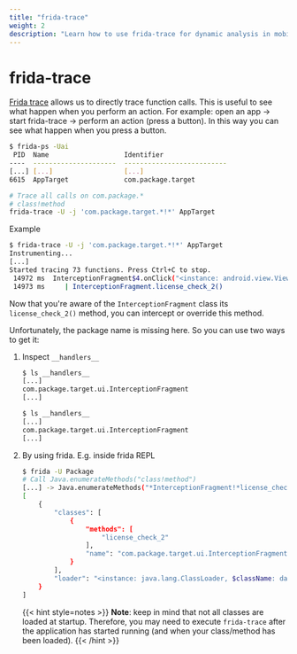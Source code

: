 ```yaml
---
title: "frida-trace"
weight: 2
description: "Learn how to use frida-trace for dynamic analysis in mobile pentesting. Trace function calls, identify methods, and understand application behavior during security assessments."
---
```


# frida-trace

[Frida trace](https://frida.re/docs/frida-trace/) allows us to directly trace function calls. This is useful to see what happen when you perform an action. For example: open an app -> start frida-trace -> perform an action (press a button). In this way you can see what happen when you press a button.

```sh
$ frida-ps -Uai
 PID  Name                   Identifier                
----  ---------------------  --------------------------
[...] [...]                  [...]      
6615  AppTarget              com.package.target
```

```sh
# Trace all calls on com.package.*
# class!method
frida-trace -U -j 'com.package.target.*!*' AppTarget
```

Example

```sh
$ frida-trace -U -j 'com.package.target.*!*' AppTarget
Instrumenting...
[...]
Started tracing 73 functions. Press Ctrl+C to stop.
 14972 ms  InterceptionFragment$4.onClick("<instance: android.view.View, $className: com.google.android.material.button.MaterialButton>")
 14973 ms     | InterceptionFragment.license_check_2()
```
Now that you're aware of the `InterceptionFragment` class its `license_check_2()` method, you can intercept or override this method. 

Unfortunately, the package name is missing here. So you can use two ways to get it:

1. Inspect `__handlers__`

    ```sh
    $ ls __handlers__
    [...]
    com.package.target.ui.InterceptionFragment
    [...]
    ```
    ```sh
    $ ls __handlers__
    [...]
    com.package.target.ui.InterceptionFragment
    [...]
    ```

2. By using frida. E.g. inside frida REPL


    ```sh
    $ frida -U Package
    # Call Java.enumerateMethods("class!method")
    [...] -> Java.enumerateMethods("*InterceptionFragment!*license_check_2*")
    [
        {
            "classes": [
                {
                    "methods": [
                        "license_check_2"
                    ],
                    "name": "com.package.target.ui.InterceptionFragment"
                }
            ],
            "loader": "<instance: java.lang.ClassLoader, $className: dalvik.system.PathClassLoader>"
        }
    ]
    ```

   {{< hint style=notes >}}
   **Note**: keep in mind that not all classes are loaded at startup. Therefore, you may need to execute `frida-trace` after the application has started running (and when your class/method has been loaded).
   {{< /hint >}}
